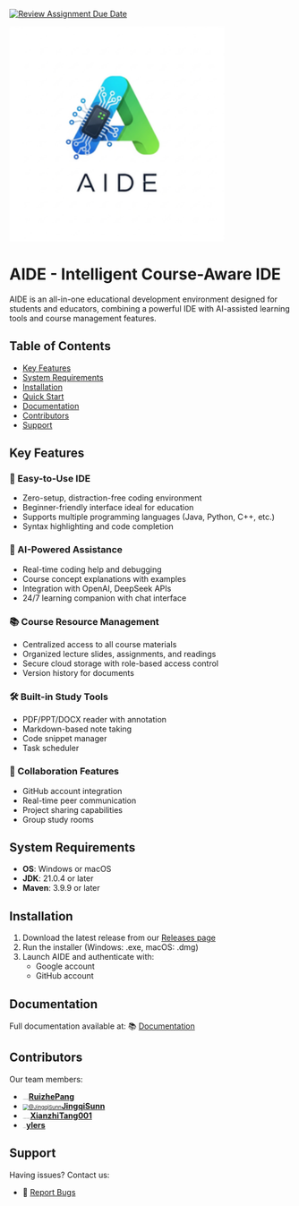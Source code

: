 [![Review Assignment Due Date](https://classroom.github.com/assets/deadline-readme-button-22041afd0340ce965d47ae6ef1cefeee28c7c493a6346c4f15d667ab976d596c.svg)](https://classroom.github.com/a/_7UQvaE8)

<img src=".\docs\picture\aide_logo.png" alt="aide_logo" style="zoom:150%;" />

# AIDE - Intelligent Course-Aware IDE



AIDE is an all-in-one educational development environment designed for students and educators, combining a powerful IDE with AI-assisted learning tools and course management features.

## Table of Contents
- [Key Features](#key-features)
- [System Requirements](#system-requirements)
- [Installation](#installation)
- [Quick Start](#quick-start)
- [Documentation](#documentation)
- [Contributors](#contributors)
- [Support](#support)



## Key Features

### 🚀 Easy-to-Use IDE
- Zero-setup, distraction-free coding environment
- Beginner-friendly interface ideal for education
- Supports multiple programming languages (Java, Python, C++, etc.)
- Syntax highlighting and code completion

### 🤖 AI-Powered Assistance
- Real-time coding help and debugging
- Course concept explanations with examples
- Integration with OpenAI, DeepSeek APIs
- 24/7 learning companion with chat interface

### 📚 Course Resource Management
- Centralized access to all course materials
- Organized lecture slides, assignments, and readings
- Secure cloud storage with role-based access control
- Version history for documents

### 🛠️ Built-in Study Tools
- PDF/PPT/DOCX reader with annotation
- Markdown-based note taking
- Code snippet manager
- Task scheduler

### 👥 Collaboration Features
- GitHub account integration
- Real-time peer communication
- Project sharing capabilities
- Group study rooms



## System Requirements
- **OS**: Windows  or macOS 
- **JDK**: 21.0.4 or later
- **Maven**: 3.9.9 or later



## Installation
1. Download the latest release from our [Releases page](https://github.com/sustech-cs304/team-project-25spring-42/releases)
2. Run the installer (Windows: .exe, macOS: .dmg)
3. Launch AIDE and authenticate with:
   - Google account
   - GitHub account



## Documentation
Full documentation available at: 
📚 [Documentation](https://sustech-cs304.github.io/team-project-25spring-42/)



## Contributors
Our team members:

- [<img src="https://avatars.githubusercontent.com/u/96641098?s=64&v=4" alt="@RuizhePang" style="zoom: 10%;" />](https://github.com/RuizhePang)[**RuizhePang** ](https://github.com/RuizhePang)
- [<img src="https://avatars.githubusercontent.com/u/142304970?s=64&v=4" alt="@JingqiSunn" style="zoom: 67%;" />](https://github.com/JingqiSunn)[**JingqiSunn**](https://github.com/JingqiSunn)
- [<img src="https://avatars.githubusercontent.com/u/170170207?s=64&v=4" alt="@XianzhiTang001" style="zoom:10%;" />](https://github.com/XianzhiTang001)[**XianzhiTang001** ](https://github.com/XianzhiTang001)
- [<img src="https://avatars.githubusercontent.com/u/144506378?s=64&v=4" alt="@ylers" style="zoom:10%;" />](https://github.com/ylers)[**ylers**](https://github.com/ylers)



## Support
Having issues? Contact us:
- 🐛 [Report Bugs](https://github.com/sustech-cs304/team-project-25spring-42/issues)

